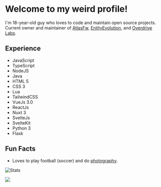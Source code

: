 # Welcome to my weird profile!
I'm 18-year-old guy who loves to code and maintain open source projects. Current owner and maintainer of [AtlasFw](https://github.com/AtlasFw), [EntityEvolution](https://github.com/EntityEvolution), and [Overdrive Labs](https://github.com/OverdriveLabs).

## Experience
- JavaScript
- TypeScript
- NodeJS
- Java
- HTML 5
- CSS 3
- Lua
- TailwindCSS
- VueJs 3.0
- ReactJs
- Nuxt 3
- SvelteJs
- SvelteKit
- Python 3
- Flask

## Fun Facts
- Loves to play football (soccer) and do [photography](https://imbombay.tech/gallery).

![Stats](https://github-readme-stats.vercel.app/api?username=BombayV&show_icons=true&theme=midnight-purple&count_private=true&include_all_commits=true&border_radius=10)

<img src="https://komarev.com/ghpvc/?username=BombayV&style=flat-square"/>
